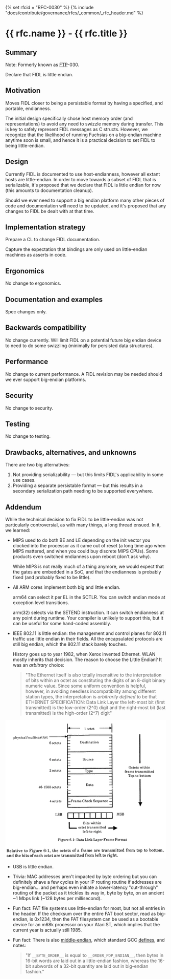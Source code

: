 {% set rfcid = "RFC-0030" %}
{% include "docs/contribute/governance/rfcs/_common/_rfc_header.md" %}
# {{ rfc.name }} - {{ rfc.title }}
<!-- SET the `rfcid` VAR ABOVE. DO NOT EDIT ANYTHING ELSE ABOVE THIS LINE. -->

## Summary

Note: Formerly known as [FTP](../deprecated-ftp-process.md)-030.

Declare that FIDL is little endian.

## Motivation

Moves FIDL closer to being a persistable format by having a specified, and
portable, endianness.

The initial design specifically chose host memory order (and representations)
to avoid any need to swizzle memory during transfer.
This is key to safely represent FIDL messages as C structs.
However, we recognize that the likelihood of running Fuchsias on a big-endian
machine anytime soon is small, and hence it is a practical decision to set
FIDL to being little-endian.

## Design

Currently FIDL is documented to use host-endianness, however all extant hosts
are little-endian.
In order to move towards a subset of FIDL that is serializable, it's proposed
that we declare that FIDL is little endian for now (this amounts to documentation
cleanup).

Should we ever need to support a big endian platform many other pieces of code
and documentation will need to be updated, and it's proposed that any changes
to FIDL be dealt with at that time.

## Implementation strategy

Prepare a CL to change FIDL documentation.

Capture the expectation that bindings are only used on little-endian machines
as asserts in code.

## Ergonomics

No change to ergonomics.

## Documentation and examples

Spec changes only.

## Backwards compatibility

No change currently.
Will limit FIDL on a potential future big endian device to need to do some
swizzling (minimally for persisted data structures).

## Performance

No change to current performance.
A FIDL revision may be needed should we ever support big-endian platforms.

## Security

No change to security.

## Testing

No change to testing.

## Drawbacks, alternatives, and unknowns

There are two big alternatives:

1. Not providing serializability &mdash; but this limits FIDL's applicability
   in some use cases.
2. Providing a separate persistable format &mdash; but this results in a secondary
   serialization path needing to be supported everywhere.

## Addendum

While the technical decision to fix FIDL to be little-endian was not
particularly controversial, as with many things, a long thread ensued. In it,
we learned:

* MIPS used to do both BE and LE depending on the init vector you clocked into
  the processor as it came out of reset (a long time ago when MIPS mattered, and
  when you could buy discrete MIPS CPUs).
  Some products even switched endianness upon reboot (don't ask why).

  While MIPS is not really much of a thing anymore, we would expect that the
  gates are embedded in a SoC, and that the endianness is probably fixed (and
  probably fixed to be little).

* All ARM cores implement both big and little endian.

  arm64 can select it per EL in the SCTLR.
  You can switch endian mode at exception level transitions.

  arm(32) selects via the SETEND instruction.
  It can switch endianness at any point during runtime.
  Your compiler is unlikely to support this, but it can be useful for some
  hand-coded assembly.

* IEEE 802.11 is little endian: the management and control planes for 802.11
  traffic use little endian in their fields.
  All the encapsulated protocols are still big endian, which the 802.11 stack
  barely touches.

  History goes up to year 1982, when Xerox invented Ethernet.
  WLAN mostly inherits that decision.
  The reason to choose the Little Endian? It was an *arbitrary* choice:

    > "The Ethernet itself is also totally insensitive to the interpretation
    > of bits within an octet as constituting the digits of an 8-digit binary
    > numeric value.
    > Since some uniform convention is helpful, however, in avoiding needless
    > incompatibility among different station types, the interpretation is
    > *arbitrarily defined* to be that ETHERNET SPECIFICATION: Data Link Layer
    > the left-most bit (first transmitted) is the low-order (2^0) digit and
    > the right-most bit (last transmitted) is the high-order (2^7) digit"

![Figure: Data Link Layer Frame Format](resources/ftp-030-figure1.png)

* USB is little endian.

* Trivia: MAC addresses aren't impacted by byte ordering but you can definitely
  shave a few cycles in your IP routing routine if addresses are big-endian...
  and perhaps even initiate a lower-latency "cut-through" routing of the packet
  as it trickles its way in, byte by byte, on an ancient ~1 Mbps link (~128 bytes
  per millisecond).

* Fun fact: FAT file systems use little-endian for most, but not all entries in
  the header.
  If the checksum over the entire FAT boot sector, read as big-endian, is 0x1234,
  then the FAT filesystem can be used as a bootable device for an m68k processor
  on your Atari ST, which implies that the current year is actually still 1985.

* Fun fact: There is also
  [middle-endian](https://en.wikipedia.org/wiki/Endianness#Middle-endian),
  which standard GCC
  [defines](https://gcc.gnu.org/onlinedocs/cpp/Common-Predefined-Macros.html),
  and notes:

    > "If `__BYTE_ORDER__` is equal to `__ORDER_PDP_ENDIAN__`, then bytes in 16-bit
    > words are laid out in a little-endian fashion, whereas the 16-bit subwords of a
    > 32-bit quantity are laid out in big-endian fashion."


